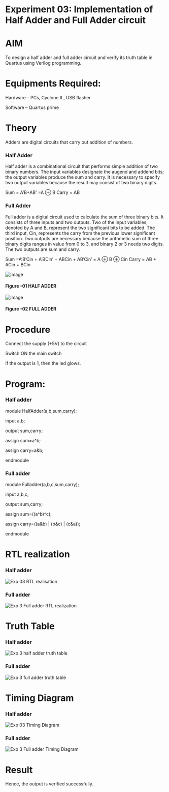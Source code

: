 
# Experiment 03: Implementation of Half Adder and Full Adder circuit
# AIM
To design a half adder and full adder circuit and verify its truth table in Quartus using Verilog programming.
# Equipments Required:
Hardware – PCs, Cyclone II , USB flasher

Software – Quartus prime
# Theory
Adders are digital circuits that carry out addition of numbers.

### Half Adder
Half adder is a combinational circuit that performs simple addition of two binary numbers. The input variables designate the augend and addend bits; the output variables produce the sum and carry. It is necessary to specify two output variables because the result may consist of two binary digits.

Sum = A’B+AB’ =A ⊕ B Carry = AB

### Full Adder
Full adder is a digital circuit used to calculate the sum of three binary bits. It consists of three inputs and two outputs. Two of the input variables, denoted by A and B, represent the two significant bits to be added. The third input, Cin, represents the carry from the previous lower significant position. Two outputs are necessary because the arithmetic sum of three binary digits ranges in value from 0 to 3, and binary 2 or 3 needs two digits. The two outputs are sum and carry.

Sum =A’B’Cin + A’BCin’ + ABCin + AB’Cin’ = A ⊕ B ⊕ Cin Carry = AB + ACin + BCin

 ![image](https://user-images.githubusercontent.com/36288975/163552156-a13e5a56-c638-4110-97d9-8896907c8d25.png)

#### Figure -01 HALF ADDER 


![image](https://user-images.githubusercontent.com/36288975/163552057-b3547877-6d07-45b4-b7e0-bcfebfad9e1d.png)

#### Figure -02 FULL ADDER 

# Procedure

Connect the supply (+5V) to the circuit

Switch ON the main switch

If the output is 1, then the led glows.






# Program:
### Half adder
module HalfAdder(a,b,sum,carry);

input a,b;

output sum,carry;

assign sum=a^b;

assign carry=a&b;

endmodule

### Full adder
module Fulladder(a,b,c,sum,carry);

input a,b,c;

output sum,carry;

assign sum=((a^b)^c);

assign carry=((a&b) | (b&c) | (c&a));

endmodule

# RTL realization
### Half adder
![Exp 03 RTL realisation](https://github.com/amal-2006/Exp-02-Implementation-of-Half-Adder-and-Full-Adder-circuit/assets/148410730/b30a988e-85cf-4d33-85c1-38826dea1b45)

### Full adder
![Exp 3 Full adder RTL realization](https://github.com/amal-2006/Exp-02-Implementation-of-Half-Adder-and-Full-Adder-circuit/assets/148410730/e75af70a-0cab-4024-9c7d-8cb6d3cfd843)


# Truth Table
### Half adder
![Exp 3 half adder  truth table](https://github.com/amal-2006/Exp-02-Implementation-of-Half-Adder-and-Full-Adder-circuit/assets/148410730/895b059f-09b6-43a7-b003-b8dc05f6ee88)

### Full adder
![Exp 3 full adder truth table](https://github.com/amal-2006/Exp-02-Implementation-of-Half-Adder-and-Full-Adder-circuit/assets/148410730/ea912e57-4abb-4002-b981-63c66c397783)

# Timing Diagram
### Half adder
![Exp 03 Timing Diagram](https://github.com/amal-2006/Exp-02-Implementation-of-Half-Adder-and-Full-Adder-circuit/assets/148410730/6637ebc6-60c4-463a-b1ac-4bca2edff20a)

### Full adder
![Exp 3 Full adder Timing Diagram](https://github.com/amal-2006/Exp-02-Implementation-of-Half-Adder-and-Full-Adder-circuit/assets/148410730/e04818be-43ff-440a-981a-0dcef8eda3a7)

# Result
Hence, the output is verified successfully.
